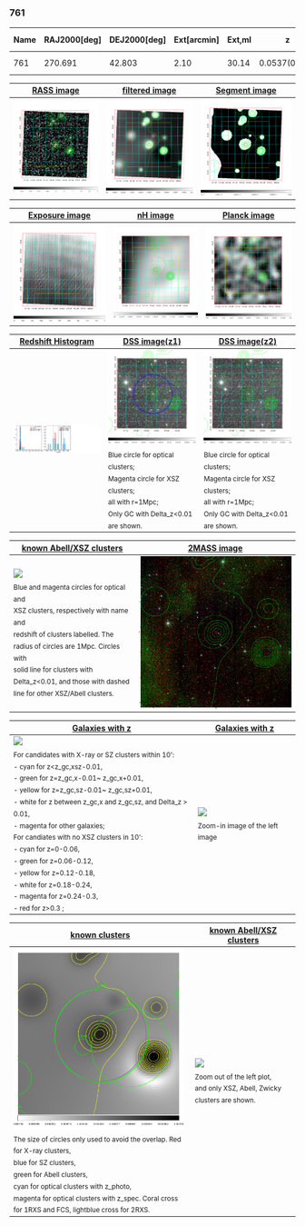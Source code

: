 <div STYLE="page-break-after: always;"></div>

### 761

|Name|RAJ2000[deg]|DEJ2000[deg] |Ext[arcmin]| Ext,ml | z | z_src| C|GC(XSZ,Delta_z<0.01)| GC(OPT,Delta_z<0.01)|GC| R_sig[arcmin] | R500[arcmin] | R500[Mpc]| CRsig[c/s] | CR500[c/s] |L500[1E44 erg/s]|F500[1E-12 erg/s/cm^2]| M500[1E14 Msun]|Tx[keV]|Cnt_sig|Beta|Rc[arcmin]|Comment|Alias|
|---|---|---|---|---|---|------|---|--------|---------|----------|---|---|---|---|---|---|---|---|---|---|---|---|---|---|
|761| 270.691| 42.803| 2.10| 30.14| 0.0537(0.006)| z1, z_xsz| B| MCXC| N, W| MCXC, N, W| 11.725| 9.988| 0.626| 0.124(0.025)| 0.121(0.024)| 0.142(0.022)| 2.074(0.325)| 0.74(0.06)| 1.80(0.09)| 180.0| 0.598(-0.067+0.133)| 2.403(-0.664+1.078)| -| k235|

|[RASS image](../image/761/761_img.pdf)|[filtered image](../image/761/761_fil.pdf)|[Segment image](../image/761/761_seg.pdf)|
|-------------------|--------------------|-------------------|
| <img src="../image/761/761_img.png" width="300">  | <img src="../image/761/761_fil.png" width="300">   | <img src="../image/761/761_seg.png" width="300">  |

|[Exposure image](../image/761/761_mex.pdf)| [nH image](../image/761/761_nh.pdf)| [Planck image](../image/761/761_p.pdf)|
|-------------------|--------------------|-------------------|
|<img src="../image/761/761_mex.png" width="300">   | <img src="../image/761/761_nh.png" width="300">    | <img src="../image/761/761_p.png" width="300"> |

|[Redshift Histogram](../image/761/761_zg.pdf) | [DSS image(z1)](../image/761/761_dss_z1.pdf)      |  [DSS image(z2)](../image/761/761_dss_z2.pdf)    |
|-------------------|--------------------|-------------------|
|<img src="../image/761/761_zg.png" width="300"> |<img src="../image/761/761_dss_z1.png" width="300"> <sub><br>Blue circle for optical clusters; <br>Magenta circle for XSZ clusters; <br>all with r=1Mpc; <br>Only GC with Delta_z<0.01 are shown. </sub>| <img src="../image/761/761_dss_z2.png" width="300"><sub><br>Blue circle for optical clusters; <br>Magenta circle for XSZ clusters; <br>all with r=1Mpc; <br>Only GC with Delta_z<0.01 are shown. </sub> |

|[known Abell/XSZ clusters](../image/761/761_m.pdf) | [2MASS image](../image/761/761_2mass.pdf)      |
|-------------------|-------------------|
|<img src=../image/761/761_m.png width="300"> <br><sub>Blue and magenta circles for optical and <br>XSZ clusters, respectively with name and <br>redshift of clusters labelled. The <br>radius of circles are 1Mpc. Circles with <br>solid line for clusters with <br>Delta_z<0.01, and those with dashed <br>line for other XSZ/Abell clusters.        </sub>|<img src="../image/761/761_2mass.png" width="300">  |

|[Galaxies with z](../image/761/761_opt_ned.pdf) |[Galaxies with z](../image/761/761_opt_ned_zoom.pdf) |
|-------------------|-------------------|
| <img src=../image/761/761_opt_ned.png width="300"> <br><sub> For candidates with X-ray or SZ clusters within 10': <br> - cyan for z<z_gc,xsz-0.01, <br> - green for z=z_gc,x-0.01~ z_gc,x+0.01, <br> - yellow for z=z_gc,sz-0.01~ z_gc,sz+0.01, <br> - white for z between z_gc,x and z_gc,sz, and Delta_z > 0.01, <br> - magenta for other galaxies; <br>For candiates with no XSZ clusters in 10': <br> - cyan for z=0-0.06, <br> - green for z=0.06-0.12, <br> - yellow for z=0.12-0.18, <br> - white for z=0.18-0.24, <br> - magenta for z=0.24-0.3, <br> - red for z>0.3 ;  </sub>|<img src=../image/761/761_opt_ned_zoom.png width="300">  <br><sub> Zoom-in image of the left image</sub>|

|[known clusters](../image/761/761_gc.pdf) |[known Abell/XSZ clusters](../image/761/761_gc_large.pdf) |
|-------------------|-------------------|
| <img src=../image/761/761_gc.png width="300"> <br><sub> The size of circles only used to avoid the overlap. Red for X-ray clusters, <br> blue for SZ clusters, <br> green for Abell clusters, <br> cyan for optical clusters with z_photo, <br> magenta for optical clusters with z_spec. Coral cross for 1RXS and FCS, lightblue cross for 2RXS. </sub>|<img src=../image/761/761_gc_large.png width="300"> <br><sub> Zoom out of the left plot, <br> and only XSZ, Abell, Zwicky clusters are shown. </sub> |



